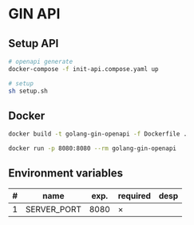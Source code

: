 # GIN API

## Setup API

```sh
# openapi generate
docker-compose -f init-api.compose.yaml up

# setup
sh setup.sh
```

## Docker

```sh
docker build -t golang-gin-openapi -f Dockerfile .

docker run -p 8080:8080 --rm golang-gin-openapi
```

## Environment variables

| #   | name        | exp. | required | desp |
| --- | ----------- | ---- | -------- | ---- |
| 1   | SERVER_PORT | 8080 | ×        |      |
